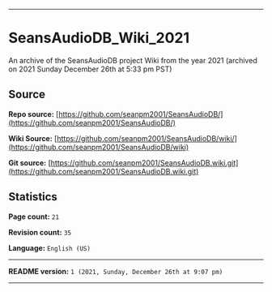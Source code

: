 
***

# SeansAudioDB_Wiki_2021
An archive of the SeansAudioDB project Wiki from the year 2021 (archived on 2021 Sunday December 26th at 5:33 pm PST) 

## Source

**Repo source:** [https://github.com/seanpm2001/SeansAudioDB/](https://github.com/seanpm2001/SeansAudioDB/)

**Wiki Source:** [https://github.com/seanpm2001/SeansAudioDB/wiki/](https://github.com/seanpm2001/SeansAudioDB/wiki)

**Git source:** [https://github.com/seanpm2001/SeansAudioDB.wiki.git](https://github.com/seanpm2001/SeansAudioDB.wiki.git)

## Statistics

**Page count:** `21`

**Revision count:** `35`

**Language:** `English (US)`

***

**README version:** `1 (2021, Sunday, December 26th at 9:07 pm)`

***


